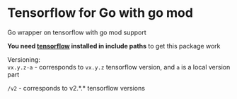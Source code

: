 # Tensorflow for Go with go mod

Go wrapper on tensorflow with go mod support

**You need [tensorflow](https://github.com/tensorflow/tensorflow) installed in include paths** to get this package work

Versioning:  
`vx.y.z-a` - corresponds to `vx.y.z` tensorflow version, and `a` is a local version part 

`/v2` - corresponds to v2.\*.\* tensorflow versions 
